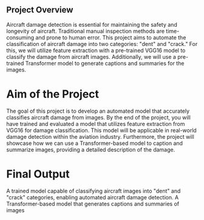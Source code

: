## Project Overview
Aircraft damage detection is essential for maintaining the safety and longevity of aircraft. Traditional manual inspection methods are time-consuming and prone to human error. This project aims to automate the classification of aircraft damage into two categories: "dent" and "crack." For this, we will utilize feature extraction with a pre-trained VGG16 model to classify the damage from aircraft images. Additionally, we will use a pre-trained Transformer model to generate captions and summaries for the images.

# Aim of the Project
The goal of this project is to develop an automated model that accurately classifies aircraft damage from images. By the end of the project, you will have trained and evaluated a model that utilizes feature extraction from VGG16 for damage classification. This model will be applicable in real-world damage detection within the aviation industry. Furthermore, the project will showcase how we can use a Transformer-based model to caption and summarize images, providing a detailed description of the damage.

# Final Output
A trained model capable of classifying aircraft images into "dent" and "crack" categories, enabling automated aircraft damage detection.
A Transformer-based model that generates captions and summaries of images

